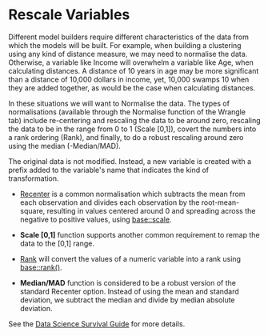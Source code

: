 # Rescale Variables

Different model builders require different characteristics of the data
from which the models will be built. For example, when building a
clustering using any kind of distance measure, we may need to
normalise the data. Otherwise, a variable like Income will overwhelm a
variable like Age, when calculating distances. A distance of 10 years
in age may be more significant than a distance of 10,000 dollars in
income, yet, 10,000 swamps 10 when they are added together, as would
be the case when calculating distances.

In these situations we will want to Normalise the data. The types of
normalisations (available through the Normalise function of the
Wrangle tab) include re-centering and rescaling the data to be around
zero, rescaling the data to be in the range from 0 to 1 (Scale [0,1]),
covert the numbers into a rank ordering (Rank), and finally, to do a
robust rescaling around zero using the median (-Median/MAD).

The original data is not modified. Instead, a new variable is created
with a prefix added to the variable's name that indicates the kind of
transformation.

+ [Recenter](https://survivor.togaware.com/datascience/rescale-data-using-recenter-in-rattle.html)
  is a common normalisation which subtracts the mean from each
  observation and divides each observation by the root-mean-square,
  resulting in values centered around 0 and spreading across the
  negative to positive values, using
  [base::scale](https://www.rdocumentation.org/packages/base/versions/3.6.2/topics/scale).

+ **Scale [0,1]** function supports another common requirement to
  remap the data to the [0,1] range.

+ [Rank](https://survivor.togaware.com/datascience/rescale-data-using-rank.html)
  will convert the values of a numeric variable into a rank using
  [base::rank()](https://www.rdocumentation.org/packages/base/topics/rank).

+ **Median/MAD** function is considered to be a robust version of the
  standard Recenter option. Instead of using the mean and standard
  deviation, we subtract the median and divide by median absolute
  deviation.

See the [Data Science Survival
Guide](https://survivor.togaware.com/datascience/rescale-data-in-rattle.html)
for more details.

>
